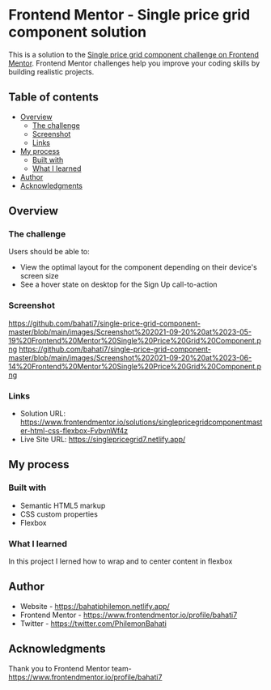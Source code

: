 # Frontend Mentor - Single price grid component solution

This is a solution to the [Single price grid component challenge on Frontend Mentor](https://www.frontendmentor.io/challenges/single-price-grid-component-5ce41129d0ff452fec5abbbc). Frontend Mentor challenges help you improve your coding skills by building realistic projects. 

## Table of contents

- [Overview](#overview)
  - [The challenge](#the-challenge)
  - [Screenshot](#screenshot)
  - [Links](#links)
- [My process](#my-process)
  - [Built with](#built-with)
  - [What I learned](#what-i-learned)
- [Author](#author)
- [Acknowledgments](#acknowledgments)


## Overview

### The challenge

Users should be able to:

- View the optimal layout for the component depending on their device's screen size
- See a hover state on desktop for the Sign Up call-to-action

### Screenshot

https://github.com/bahati7/single-price-grid-component-master/blob/main/images/Screenshot%202021-09-20%20at%2023-05-19%20Frontend%20Mentor%20Single%20Price%20Grid%20Component.png
https://github.com/bahati7/single-price-grid-component-master/blob/main/images/Screenshot%202021-09-20%20at%2023-06-14%20Frontend%20Mentor%20Single%20Price%20Grid%20Component.png


### Links

- Solution URL: https://www.frontendmentor.io/solutions/singlepricegridcomponentmaster-html-css-flexbox-FvbvnWf4z
- Live Site URL: https://singlepricegrid7.netlify.app/

## My process

### Built with

- Semantic HTML5 markup
- CSS custom properties
- Flexbox




### What I learned

In this project I lerned how to wrap and to center content in flexbox


## Author

- Website - https://bahatiphilemon.netlify.app/
- Frontend Mentor - https://www.frontendmentor.io/profile/bahati7
- Twitter - https://twitter.com/PhilemonBahati


## Acknowledgments
Thank you to  Frontend Mentor team- https://www.frontendmentor.io/profile/bahati7

